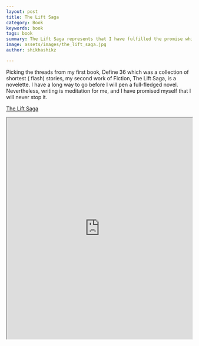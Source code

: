 ```yaml
---
layout: post
title: The Lift Saga
category: Book
keywords: book
tags: book
summary: The Lift Saga represents that I have fulfilled the promise which I made with Define 36
image: assets/images/the_lift_saga.jpg
author: shikhashikz

---
```


 Picking the threads from my first book, Define 36 which was a collection of shortest ( flash) stories, my second work of Fiction, The Lift Saga, is a novelette. I have a long way to go before I will pen a full-fledged novel. Nevertheless, writing is meditation for me, and I have promised myself that I will never stop it.

[The Lift Saga](https://theliftsaga.shikhashikz.com)

<iframe width="100%" height="600" src="https://shikhashikz.gitbook.io/the-lift-saga/" frameborder="1"></iframe>